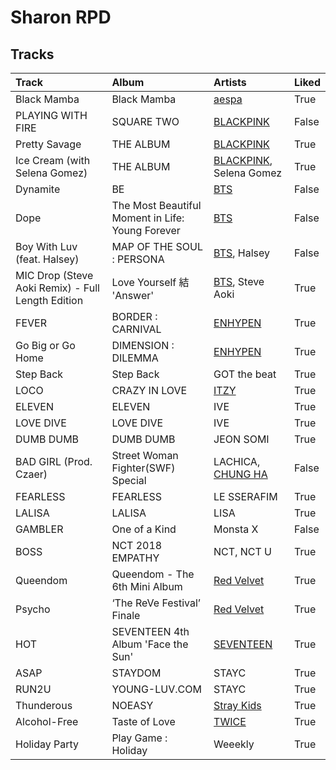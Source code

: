 # Sharon RPD

## Tracks

| Track                                             | Album                                            | Artists                                            | Liked   |
|:--------------------------------------------------|:-------------------------------------------------|:---------------------------------------------------|:--------|
| Black Mamba                                       | Black Mamba                                      | [aespa](../artists/aespa.md)                       | True    |
| PLAYING WITH FIRE                                 | SQUARE TWO                                       | [BLACKPINK](../artists/blackpink.md)               | False   |
| Pretty Savage                                     | THE ALBUM                                        | [BLACKPINK](../artists/blackpink.md)               | True    |
| Ice Cream (with Selena Gomez)                     | THE ALBUM                                        | [BLACKPINK](../artists/blackpink.md), Selena Gomez | True    |
| Dynamite                                          | BE                                               | [BTS](../artists/bts.md)                           | False   |
| Dope                                              | The Most Beautiful Moment in Life: Young Forever | [BTS](../artists/bts.md)                           | False   |
| Boy With Luv (feat. Halsey)                       | MAP OF THE SOUL : PERSONA                        | [BTS](../artists/bts.md), Halsey                   | False   |
| MIC Drop (Steve Aoki Remix) - Full Length Edition | Love Yourself 結 'Answer'                         | [BTS](../artists/bts.md), Steve Aoki               | True    |
| FEVER                                             | BORDER : CARNIVAL                                | [ENHYPEN](../artists/enhypen.md)                   | True    |
| Go Big or Go Home                                 | DIMENSION : DILEMMA                              | [ENHYPEN](../artists/enhypen.md)                   | True    |
| Step Back                                         | Step Back                                        | GOT the beat                                       | True    |
| LOCO                                              | CRAZY IN LOVE                                    | [ITZY](../artists/itzy.md)                         | True    |
| ELEVEN                                            | ELEVEN                                           | IVE                                                | True    |
| LOVE DIVE                                         | LOVE DIVE                                        | IVE                                                | True    |
| DUMB DUMB                                         | DUMB DUMB                                        | JEON SOMI                                          | True    |
| BAD GIRL (Prod. Czaer)                            | Street Woman Fighter(SWF) Special                | LACHICA, [CHUNG HA](../artists/chung_ha.md)        | False   |
| FEARLESS                                          | FEARLESS                                         | LE SSERAFIM                                        | True    |
| LALISA                                            | LALISA                                           | LISA                                               | True    |
| GAMBLER                                           | One of a Kind                                    | Monsta X                                           | False   |
| BOSS                                              | NCT 2018 EMPATHY                                 | NCT, NCT U                                         | True    |
| Queendom                                          | Queendom - The 6th Mini Album                    | [Red Velvet](../artists/red_velvet.md)             | True    |
| Psycho                                            | ‘The ReVe Festival’ Finale                       | [Red Velvet](../artists/red_velvet.md)             | True    |
| HOT                                               | SEVENTEEN 4th Album 'Face the Sun'               | [SEVENTEEN](../artists/seventeen.md)               | True    |
| ASAP                                              | STAYDOM                                          | STAYC                                              | True    |
| RUN2U                                             | YOUNG-LUV.COM                                    | STAYC                                              | True    |
| Thunderous                                        | NOEASY                                           | [Stray Kids](../artists/stray_kids.md)             | True    |
| Alcohol-Free                                      | Taste of Love                                    | [TWICE](../artists/twice.md)                       | True    |
| Holiday Party                                     | Play Game : Holiday                              | Weeekly                                            | True    |